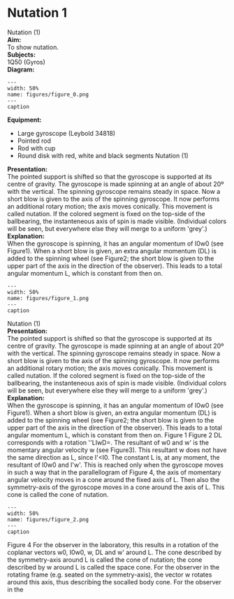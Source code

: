 # Nutation  1  
 Nutation (1)   
<b> Aim: </b>  
 To show nutation.    
<b> Subjects: </b>  
 1Q50 (Gyros)   
<b> Diagram: </b>  
   
```{figure} figures/figure_0.png  
---  
width: 50%  
name: figures/figure_0.png  
---  
caption  
``` 
      
<b> Equipment: </b>  
 
 *  Large gyroscope (Leybold 34818) 
 *  Pointed rod 
 *  Rod with cup 
 *  Round disk with red, white and black segments Nutation (1)
    
<b> Presentation: </b>  
 The pointed support is shifted so that the gyroscope is supported at its centre of gravity. The gyroscope is made spinning at an angle of about 20º with the vertical. The spinning gyroscope remains steady in space. Now a short blow is given to the axis of the spinning gyroscope. It now performs an additional rotary motion; the axis moves conically. This movement is called nutation. If the colored segment is fixed on the top-side of the ballbearing, the instanteneous axis of spin is made visible. (Individual colors will be seen, but everywhere else they will merge to a uniform 'grey'.)    
<b> Explanation: </b>  
 When the gyroscope is spinning, it has an angular momentum of I0w0 (see Figure1). When a short blow is given, an extra angular momentum (DL) is added to the spinning wheel (see Figure2; the short blow is given to the upper part of the axis in the direction of the observer). This leads to a total angular momentum L, which is constant from then on.    
```{figure} figures/figure_1.png  
---  
width: 50%  
name: figures/figure_1.png  
---  
caption  
``` 
 Nutation (1)    
<b> Presentation: </b>  
 The pointed support is shifted so that the gyroscope is supported at its centre of gravity. The gyroscope is made spinning at an angle of about 20º with the vertical. The spinning gyroscope remains steady in space. Now a short blow is given to the axis of the spinning gyroscope. It now performs an additional rotary motion; the axis moves conically. This movement is called nutation. If the colored segment is fixed on the top-side of the ballbearing, the instanteneous axis of spin is made visible. (Individual colors will be seen, but everywhere else they will merge to a uniform 'grey'.)    
<b> Explanation: </b>  
 When the gyroscope is spinning, it has an angular momentum of I0w0 (see Figure1). When a short blow is given, an extra angular momentum (DL) is added to the spinning wheel (see Figure2; the short blow is given to the upper part of the axis in the direction of the observer). This leads to a total angular momentum L, which is constant from then on.    Figure 1 Figure 2  DL corresponds with a rotation ''LIwD=. The resultant of w0 and w' is the momentary angular velocity w (see Figure3). This resultant w does not have the same direction as L, since I'<I0. The constant L is, at any moment, the resultant of I0w0 and I'w'. This is reached only when the gyroscope moves in such a way that in the parallellogram of Figure 4, the axis of momentary angular velocity moves in a cone around the fixed axis of L. Then also the symmetry-axis of the gyroscope moves in a cone around the axis of L. This cone is called the cone of nutation.    
```{figure} figures/figure_2.png  
---  
width: 50%  
name: figures/figure_2.png  
---  
caption  
``` 
 Figure 4  For the observer in the laboratory, this results in a rotation of the coplanar vectors w0, I0w0, w, DL and w' around L. The cone described by the symmetry-axis around L is called the cone of nutation; the cone described by w around L is called the space cone. For the observer in the rotating frame (e.g. seated on the symmetry-axis), the vector w rotates around this axis, thus describing the socalled body cone. For the observer in the 